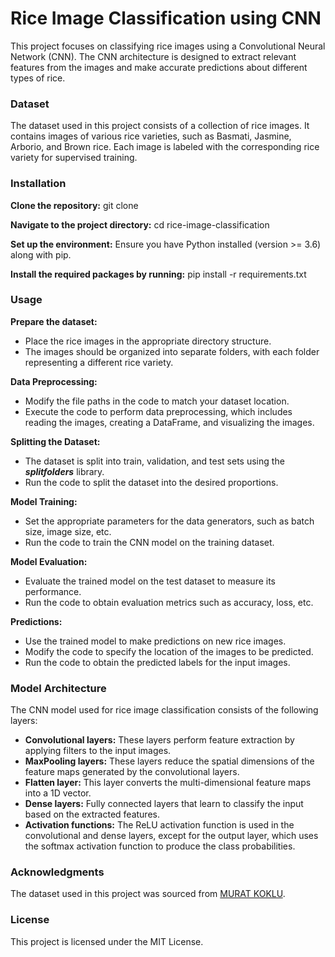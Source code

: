 # Rice Image Classification using CNN
This project focuses on classifying rice images using a Convolutional Neural Network (CNN). The CNN architecture is designed to extract relevant features from the images and make accurate predictions about different types of rice.

### **Dataset**
The dataset used in this project consists of a collection of rice images. It contains images of various rice varieties, such as Basmati, Jasmine, Arborio, and Brown rice. Each image is labeled with the corresponding rice variety for supervised training.

### **Installation**

**Clone the repository:**
git clone

**Navigate to the project directory:**
cd rice-image-classification

**Set up the environment:**
Ensure you have Python installed (version >= 3.6) along with pip.

**Install the required packages by running:**
pip install -r requirements.txt


### **Usage**
**Prepare the dataset:**
* Place the rice images in the appropriate directory structure.
* The images should be organized into separate folders, with each folder representing a different rice variety.

**Data Preprocessing:**
* Modify the file paths in the code to match your dataset location.
* Execute the code to perform data preprocessing, which includes reading the images, creating a DataFrame, and visualizing the images.

**Splitting the Dataset:**
* The dataset is split into train, validation, and test sets using the **_splitfolders_** library.
* Run the code to split the dataset into the desired proportions.

**Model Training:**
* Set the appropriate parameters for the data generators, such as batch size, image size, etc.
* Run the code to train the CNN model on the training dataset.

**Model Evaluation:**
* Evaluate the trained model on the test dataset to measure its performance.
* Run the code to obtain evaluation metrics such as accuracy, loss, etc.

**Predictions:**
* Use the trained model to make predictions on new rice images.
* Modify the code to specify the location of the images to be predicted.
* Run the code to obtain the predicted labels for the input images.

### **Model Architecture**
The CNN model used for rice image classification consists of the following layers:
* **Convolutional layers:** These layers perform feature extraction by applying filters to the input images.
* **MaxPooling layers:** These layers reduce the spatial dimensions of the feature maps generated by the convolutional layers.
* **Flatten layer:** This layer converts the multi-dimensional feature maps into a 1D vector.
* **Dense layers:** Fully connected layers that learn to classify the input based on the extracted features.
* **Activation functions:** The ReLU activation function is used in the convolutional and dense layers, except for the output layer, which uses the softmax activation function to produce the class probabilities.

### **Acknowledgments**
The dataset used in this project was sourced from [MURAT KOKLU](https://www.muratkoklu.com/datasets/).

### **License**
This project is licensed under the MIT License.

